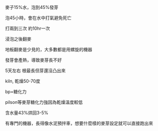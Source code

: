 麥子15%水，泡到45%發芽

泡45小時，會在水中打氣避免死亡

打兩到三次 約10hr一次


浸泡之後翻麥

地板翻麥是少見的，大多數都是用螺旋的機器

發芽會產熱，導致麥芽長不好

5天左右 根最長但芽還沒凸出來



kiln, 乾燥50-70度

bp=糖化力

pilson等麥芽糖化力強因為乾燥溫度較低

含水量43%烘回3-5%



有專門的機器，長得像水泥預拌車，想要什麼樣的麥芽設定就可以直接跑出來
